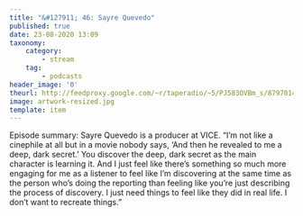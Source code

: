 ```yaml
---
title: "&#127911; 46: Sayre Quevedo"
published: true
date: 23-08-2020 13:09
taxonomy:
    category:
        - stream
    tag:
        - podcasts
header_image: '0'
theurl: http://feedproxy.google.com/~r/taperadio/~5/PJ583OVBm_s/879701458-taperadio-46-sayre-quevedo.mp3
image: artwork-resized.jpg
template: item
--- 
```

Episode summary: Sayre Quevedo is a producer at VICE. “I’m not like a cinephile at all but in a movie nobody says, ‘And then he revealed to me a deep, dark secret.’ You discover the deep, dark secret as the main character is learning it. And I just feel like there’s something so much more engaging for me as a listener to feel like I’m discovering at the same time as the person who’s doing the reporting than feeling like you’re just describing the process of discovery. I just need things to feel like they did in real life. I don’t want to recreate things.”
